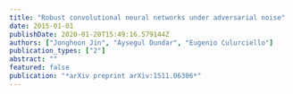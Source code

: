 ```yaml
---
title: "Robust convolutional neural networks under adversarial noise"
date: 2015-01-01
publishDate: 2020-01-20T15:49:16.579144Z
authors: ["Jonghoon Jin", "Aysegul Dundar", "Eugenio Culurciello"]
publication_types: ["2"]
abstract: ""
featured: false
publication: "*arXiv preprint arXiv:1511.06306*"
---
```


